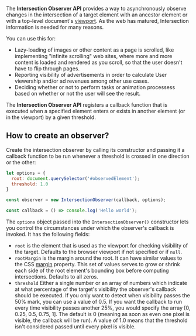The **Intersection Observer API** provides a way to asynchronously observe changes in the intersection of a target element with an ancestor element or with a top-level document's [viewport](https://developer.mozilla.org/en-US/docs/Glossary/Viewport). As the web has matured, Intersection information is needed for many reasons.

You can use this for:

-   Lazy-loading of images or other content as a page is scrolled, like implementing "infinite scrolling" web sites, where more and more content is loaded and rendered as you scroll, so that the user doesn't have to flip through pages.
-   Reporting visibility of advertisements in order to calculate User viewership and/or ad revenues among other use cases.
-   Deciding whether or not to perform tasks or animation processess based on whether or not the user will see the result.

The **Intersection Observer API** registers a callback function that is executed when a specified element enters or exists in another element (or in the viewport) by a given threshold.

## How to create an observer?

Create the intersection observer by calling its constructor and passing it a callback function to be run whenever a threshold is crossed in one direction or the other:

```javascript
let options = {
  root: document.querySelector('#observedElement');
  threshold: 1.0
}

const observer = new IntersectionObserver(callback, options);

const callback = () => console.log('Hello world');
```

The `options` object passed into the `IntersectionObserver()` constructor lets you control the circumstances under which the observer's callback is invoked. It has the following fields:

-   `root` is the element that is used as the viewport for checking visibility of the target. Defaults to the browser viewport if not specified or if `null`.
-   `rootMargin` is the margin around the root. It can have similar values to the CSS [margin](https://developer.mozilla.org/en-US/docs/Web/CSS/margin) property. This set of values serves to grow or shrink each side of the root element's bounding box before computing intersections. Defaults to all zeros.
-   `threshold` Either a single number or an array of numbers which indicate at what percentage of the target's visibility the observer's callback should be executed. If you only want to detect when visibility passes the 50% mark, you can use a value of 0.5. If you want the callback to run every time visibility passes another 25%, you would specify the array [0, 0.25, 0.5, 0.75, 1]. The default is 0 (meaning as soon as even one pixel is visible, the callback will be run). A value of 1.0 means that the threshold isn't considered passed until every pixel is visible.

